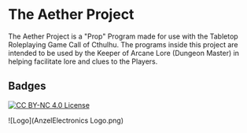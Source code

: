 # The Aether Project

The Aether Project is a "Prop" Program made for use with the Tabletop Roleplaying Game Call of Cthulhu. The programs inside this project are intended to be used by the Keeper of Arcane Lore (Dungeon Master) in helping facilitate lore and clues to the Players. 


## Badges

[![CC BY-NC 4.0 License](https://img.shields.io/badge/License-CC_BY--NC_4.0-green.svg)](https://creativecommons.org/licenses/by-nc/4.0/)

![Logo](AnzelElectronics Logo.png)

